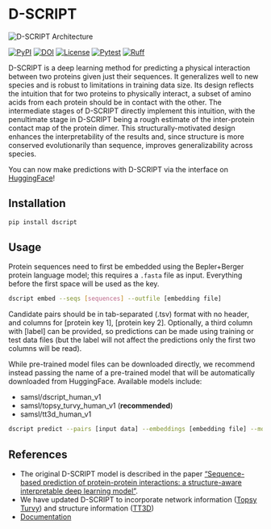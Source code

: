 # D-SCRIPT
 ![D-SCRIPT Architecture](docs/source/img/dscript_architecture.png)

<!--- #![GitHub release (latest by date)](https://img.shields.io/github/v/release/samsledje/D-SCRIPT) --->
<!--- [![D-SCRIPT](https://img.shields.io/github/v/release/samsledje/D-SCRIPT?include_prereleases)](https://github.com/samsledje/D-SCRIPT/releases) --->
[![PyPI](https://img.shields.io/pypi/v/dscript)](https://pypi.org/project/dscript/)
[![DOI](https://zenodo.org/badge/308463847.svg)](https://zenodo.org/badge/latestdoi/308463847)
[![License](https://img.shields.io/github/license/samsledje/D-SCRIPT)](https://github.com/samsledje/D-SCRIPT/blob/main/LICENSE)
[![Pytest](https://github.com/samsledje/D-SCRIPT/actions/workflows/autorun-tests.yml/badge.svg)](https://github.com/samsledje/D-SCRIPT/actions/workflows/autorun-tests.yml)
[![Ruff](https://img.shields.io/endpoint?url=https://raw.githubusercontent.com/astral-sh/ruff/main/assets/badge/v2.json)](https://github.com/astral-sh/ruff)

D-SCRIPT is a deep learning method for predicting a physical interaction between two proteins given just their sequences. It generalizes well to new species and is robust to limitations in training data size. Its design reflects the intuition that for two proteins to physically interact, a subset of amino acids from each protein should be in contact with the other. The intermediate stages of D-SCRIPT directly implement this intuition, with the penultimate stage in D-SCRIPT being a rough estimate of the inter-protein contact map of the protein dimer. This structurally-motivated design enhances the interpretability of the results and, since structure is more conserved evolutionarily than sequence, improves generalizability across species.

You can now make predictions with D-SCRIPT via the interface on [HuggingFace](https://huggingface.co/spaces/samsl/D-SCRIPT)!

## Installation

```bash
pip install dscript
```

## Usage

Protein sequences need to first be embedded using the Bepler+Berger protein language model; this requires a `.fasta` file as input. Everything before the first space will be used as the key.

```bash
dscript embed --seqs [sequences] --outfile [embedding file]
```

Candidate pairs should be in tab-separated (.tsv) format with no header, and columns for [protein key 1], [protein key 2]. Optionally, a third column with [label] can be provided, so predictions can be made using training or test data files (but the label will not affect the predictions only the first two columns will be read).

While pre-trained model files can be downloaded directly, we recommend instead passing the name of a pre-trained model that will be automatically downloaded from HuggingFace. Available models include:

- samsl/dscript_human_v1
- samsl/topsy_turvy_human_v1 (**recommended**)
- samsl/tt3d_human_v1

```bash
dscript predict --pairs [input data] --embeddings [embedding file] --model [model file] --outfile [predictions file]
```

## References
 - The original D-SCRIPT model is described in the paper [“Sequence-based prediction of protein-protein interactions: a structure-aware interpretable deep learning model”](https://www.biorxiv.org/content/10.1101/2021.01.22.427866v1).
 - We have updated D-SCRIPT to incorporate network information ([Topsy Turvy](https://academic.oup.com/bioinformatics/article/38/Supplement_1/i264/6617505)) and structure information ([TT3D](https://academic.oup.com/bioinformatics/article/39/11/btad663/7332153))
- [Documentation](https://d-script.readthedocs.io/en/main/)
